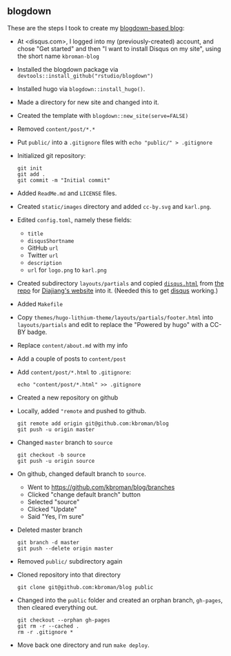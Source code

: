 ## blogdown

These are the steps I took to create my
[blogdown-based blog](https://github.com/kbroman/blog):

- At <disqus.com>, I logged into my (previously-created) account, and
  chose "Get started" and then "I want to install Disqus on my site",
  using the short name `kbroman-blog`

- Installed the blogdown package via `devtools::install_github("rstudio/blogdown")`

- Installed hugo via `blogdown::install_hugo()`.

- Made a directory for new site and changed into it.

- Created the template with `blogdown::new_site(serve=FALSE)`

- Removed `content/post/*.*`

- Put `public/` into a `.gitignore` files with `echo "public/" > .gitignore`

- Initialized git repository:

  ```
  git init
  git add .
  git commit -m "Initial commit"
  ```

- Added `ReadMe.md` and `LICENSE` files.

- Created `static/images` directory and added `cc-by.svg` and `karl.png`.

- Edited `config.toml`, namely these fields:

  - `title`
  - `disqusShortname`
  - GitHub `url`
  - Twitter `url`
  - `description`
  - `url` for `logo.png` to `karl.png`

- Created subdirectory `layouts/partials`
  and copied
  [`disqus.html`](https://github.com/rbind/daijiang/blob/master/layouts/partials/disqus.html)
  from [the repo](https://github.com/rbind/daijiang) for
  [Diajiang's website](https://daijiang.name/) into it. (Needed this
  to get [disqus](https://disqus.com) working.)

- Added `Makefile`

- Copy `themes/hugo-lithium-theme/layouts/partials/footer.html` into
  `layouts/partials` and edit to replace the "Powered by hugo" with a
  CC-BY badge.

- Replace `content/about.md` with my info

- Add a couple of posts to `content/post`

- Add `content/post/*.html` to `.gitignore`:

  ```
  echo "content/post/*.html" >> .gitignore
  ```

- Created a new repository on github

- Locally, added `"remote` and pushed to github.

  ```
  git remote add origin git@github.com:kbroman/blog
  git push -u origin master
  ```

- Changed `master` branch to `source`

  ```
  git checkout -b source
  git push -u origin source
  ```

- On github, changed default branch to `source`.

  - Went to <https://github.com/kbroman/blog/branches>
  - Clicked "change default branch" button
  - Selected "source"
  - Clicked "Update"
  - Said "Yes, I'm sure"

- Deleted master branch

  ```
  git branch -d master
  git push --delete origin master
  ```

- Removed `public/` subdirectory again

- Cloned repository into that directory

  ```
  git clone git@github.com:kbroman/blog public
  ```

- Changed into the `public` folder and created an orphan branch,
  `gh-pages`, then cleared everything out.

  ```
  git checkout --orphan gh-pages
  git rm -r --cached .
  rm -r .gitignore *
  ```

- Move back one directory and run `make deploy`.
